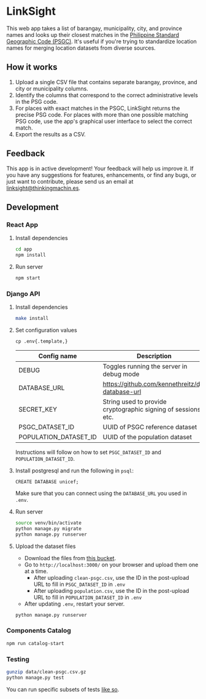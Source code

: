 # LinkSight

This web app takes a list of barangay, municipality, city, and province names and looks up their closest matches in the [Philippine Standard Geographic Code (PSGC)](http://nap.psa.gov.ph/activestats/psgc/default.asp). It's useful if you're trying to standardize location names for merging location datasets from diverse sources.

## How it works

1. Upload a single CSV file that contains separate barangay, province, and city or municipality columns.
2. Identify the columns that correspond to the correct administrative levels in the PSG code.
3. For places with exact matches in the PSGC, LinkSight returns the precise PSG code. For places with more than one possible matching PSG code, use the app's graphical user interface to select the correct match.
4. Export the results as a CSV.

## Feedback

This app is in active development! Your feedback will help us improve it. If you
have any suggestions for features, enhancements, or find any bugs, or just want
to contribute, please send us an email at
[linksight@thinkingmachin.es](mailto:linksight@thinkingmachin.es).

## Development

### React App

1. Install dependencies

    ```sh
    cd app
    npm install
    ```

1. Run server

    ```sh
    npm start
    ```

### Django API

1. Install dependencies

    ```sh
    make install
    ```

1. Set configuration values

    ```
    cp .env{.template,}
    ```

    | Config name | Description |
    | - | - |
    | DEBUG | Toggles running the server in debug mode |
    | DATABASE_URL | https://github.com/kennethreitz/dj-database-url |
    | SECRET_KEY | String used to provide cryptographic signing of sessions, etc. |
    | PSGC_DATASET_ID | UUID of PSGC reference dataset |
    | POPULATION_DATASET_ID | UUID of the population dataset |

    Instructions will follow on how to set `PSGC_DATASET_ID` and `POPULATION_DATASET_ID`.

1. Install postgresql and run the following in `psql`:

    ```
    CREATE DATABASE unicef;
    ```

    Make sure that you can connect using the `DATABASE_URL` you used in `.env`.

1. Run server

    ```sh
    source venv/bin/activate
    python manage.py migrate
    python manage.py runserver
    ```

1. Upload the dataset files

    - Download the files from [this bucket](https://console.cloud.google.com/storage/browser/linksight?project=linksight-208514&organizationId=301224238109).
    - Go to `http://localhost:3000/` on your browser and upload them one at a time.
        - After uploading `clean-psgc.csv`, use the ID in the post-upload URL to fill in `PSGC_DATASET_ID` in `.env`
        - After uploading `population.csv`, use the ID in the post-upload URL to fill in `POPULATION_DATASET_ID` in `.env`
    - After updating `.env`, restart your server.

    ```sh
    python manage.py runserver
    ```

### Components Catalog

```sh
npm run catalog-start
```

### Testing

```sh
gunzip data/clean-psgc.csv.gz
python manage.py test
```

You can run specific subsets of tests [like so](https://docs.djangoproject.com/en/2.1/topics/testing/overview/#running-tests).
